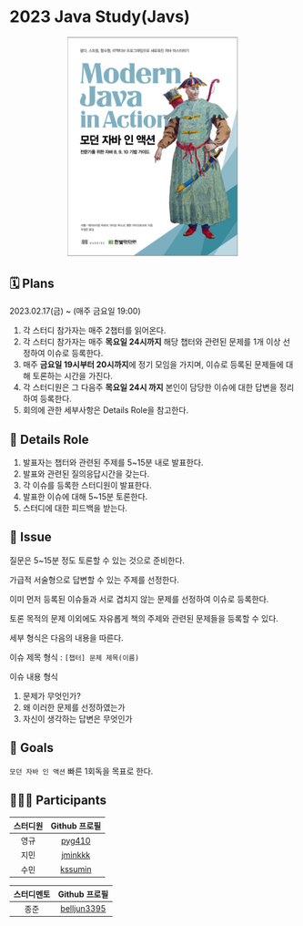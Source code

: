 # 2023 Java Study(Javs)

<div align="center">
  <img src="./modern-java-in-action-book-cover.png" alt="Modern Java in Action Book Cover" width="300">
</div>

## 🗓 Plans

2023.02.17(금) ~ (매주 금요일 19:00)

1. 각 스터디 참가자는 매주 2챕터를 읽어온다.
2. 각 스터디 참가자는 매주 **목요일 24시까지** 해당 챕터와 관련된 문제를 1개 이상 선정하여 이슈로 등록한다.
3. 매주 **금요일 19시부터 20시까지**에 정기 모임을 가지며, 이슈로 등록된 문제들에 대해 토론하는 시간을 가진다.
4. 각 스터디원은 그 다음주 **목요일 24시 까지** 본인이 담당한 이슈에 대한 답변을 정리하여 등록한다.
5. 회의에 관한 세부사항은 Details Role을 참고한다.

## 🤝 Details Role

1. 발표자는 챕터와 관련된 주제를 5~15분 내로 발표한다.
2. 발표와 관련된 질의응답시간을 갖는다.
3. 각 이슈를 등록한 스터디원이 발표한다.
4. 발표한 이슈에 대해 5~15분 토론한다.
5. 스터디에 대한 피드백을 받는다.

## 📌 Issue

질문은 5~15분 정도 토론할 수 있는 것으로 준비한다.

가급적 서술형으로 답변할 수 있는 주제를 선정한다.

이미 먼저 등록된 이슈들과 서로 겹치지 않는 문제를 선정하여 이슈로 등록한다.

토론 목적의 문제 이외에도 자유롭게 책의 주제와 관련된 문제들을 등록할 수 있다.

세부 형식은 다음의 내용을 따른다.

이슈 제목 형식 : `[챕터] 문제 제목(이름)`

이슈 내용 형식
1. 문제가 무엇인가?
2. 왜 이러한 문제를 선정하였는가
3. 자신이 생각하는 답변은 무엇인가

## 🚀 Goals

`모던 자바 인 액션` 빠른 1회독을 목표로 한다.

## 🙋🏻‍♂️ Participants

| 스터디원 |                  Github 프로필                  |
| :------: | :---------------------------------------------: |
|  영규  |   [pyg410](https://github.com/pyg410)   |
|    지민    |     [jminkkk](https://github.com/jminkkk)     |
|   수민   |      [kssumin](https://github.com/kssumin)      |

| 스터디멘토 |                  Github 프로필                  |
| :------: | :---------------------------------------------: |
|   종준   | [belljun3395](https://github.com/belljun3395) |
